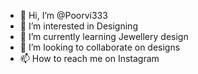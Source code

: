 - 👋 Hi, I’m @Poorvi333
- 👀 I’m interested in Designing 
- 🌱 I’m currently learning Jewellery design
- 💞️ I’m looking to collaborate on designs
- 📫 How to reach me on Instagram 

<!---
Poorvi333/Poorvi333 is a ✨ special ✨ repository because its `README.md` (this file) appears on your GitHub profile.
You can click the Preview link to take a look at your changes.
--->
